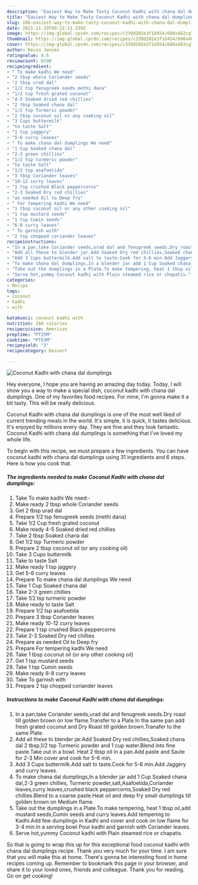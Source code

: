 ```yaml
---
description: "Easiest Way to Make Tasty Coconut Kadhi with chana dal dumplings"
title: "Easiest Way to Make Tasty Coconut Kadhi with chana dal dumplings"
slug: 106-easiest-way-to-make-tasty-coconut-kadhi-with-chana-dal-dumplings
date: 2021-11-29T09:22:11.339Z
image: https://img-global.cpcdn.com/recipes/c339d202e3f1d454/680x482cq70/coconut-kadhi-with-chana-dal-dumplings-recipe-main-photo.jpg
thumbnail: https://img-global.cpcdn.com/recipes/c339d202e3f1d454/680x482cq70/coconut-kadhi-with-chana-dal-dumplings-recipe-main-photo.jpg
cover: https://img-global.cpcdn.com/recipes/c339d202e3f1d454/680x482cq70/coconut-kadhi-with-chana-dal-dumplings-recipe-main-photo.jpg
author: Kevin Jensen
ratingvalue: 4.6
reviewcount: 6590
recipeingredient:
- " To make kadhi We need"
- "2 tbsp whole Coriander seeds"
- "2 tbsp urad dal"
- "1/2 tsp fenugreek seeds methi dana"
- "1/2 Cup fresh grated coconut"
- "4-5 Soaked dried red chillies"
- "2 tbsp Soaked chana dal"
- "1/2 tsp Turmeric powder"
- "2 tbsp coconut oil or any cooking oil"
- "3 Cups buttermilk"
- "to taste Salt"
- "1 tsp jaggery"
- "5-6 curry leaves"
- " To make chana dal dumplings We need"
- "1 Cup Soaked chana dal"
- "2-3 green chillies"
- "1/2 tsp turmeric powder"
- "to taste Salt"
- "1/2 tsp asafoetida"
- "3 tbsp Coriander leaves"
- "10-12 curry leaves"
- "1 tsp crushed Black peppercorns"
- "2-3 Soaked Dry red chillies"
- "as needed Oil to Deep fry"
- " For tempering kadhi We need"
- "1 tbsp coconut oil or any other cooking oil"
- "1 tsp mustard seeds"
- "1 tsp Cumin seeds"
- "6-8 curry leaves"
- " To garnish with"
- "2 tsp chopped coriander leaves"
recipeinstructions:
- "In a pan,take Coriander seeds,urad dal and fenugreek seeds.Dry roast till golden brown on low flame.Transfer to a Plate.In tha same pan add fresh grated coconut and Dry Roast till golden brown.Tranafer to the same Plate."
- "Add all these to blender jar.Add Soaked Dry red chillies,Soaked chana dal 2 tbsp,1/2 tsp Turmeric powder and 1 cup water.Blend into fine paste.Take out in a bowl. Heat 2 tbsp oil in a pan.Add paste and Saute for 2-3 Min cover and cook for 5-6 min."
- "Add 3 Cups buttermilk.Add salt to taste.Cook for 5-6 min.Add Jaggery and curry leaves."
- "To make chana dal dumplings,In a blender jar add 1 Cup Soaked chana dal,2-3 green chillies, Turmeric powder,salt,Asafoetida,Coriander leaves,curry leaves,crushed black peppercorns,Soaked Dry red chillies.Blend to a coarse paste.Heat oil and deep fry small dumplings till golden brown on Medium flame."
- "Take out the dumplings in a Plate.To make tempering, heat 1 tbsp oil,add mustard seeds,Cumin seeds and curry leaves.Add tempering to Kadhi.Add few dumplings in Kadhi and cover and cook on low flame for 3-4 min.In a serving bowl Pour kadhi and garnish with Coriander leaves."
- "Serve hot,yummy Coconut kadhi with Plain steamed rice or chapatis."
categories:
- Recipe
tags:
- coconut
- kadhi
- with

katakunci: coconut kadhi with 
nutrition: 260 calories
recipecuisine: American
preptime: "PT25M"
cooktime: "PT53M"
recipeyield: "3"
recipecategory: Dessert

---
```



![Coconut Kadhi with chana dal dumplings](https://img-global.cpcdn.com/recipes/c339d202e3f1d454/680x482cq70/coconut-kadhi-with-chana-dal-dumplings-recipe-main-photo.jpg)

Hey everyone, I hope you are having an amazing day today. Today, I will show you a way to make a special dish, coconut kadhi with chana dal dumplings. One of my favorites food recipes. For mine, I'm gonna make it a bit tasty. This will be really delicious.

Coconut Kadhi with chana dal dumplings is one of the most well liked of current trending meals in the world. It's simple, it is quick, it tastes delicious. It's enjoyed by millions every day. They are fine and they look fantastic. Coconut Kadhi with chana dal dumplings is something that I've loved my whole life.




To begin with this recipe, we must prepare a few ingredients. You can have coconut kadhi with chana dal dumplings using 31 ingredients and 6 steps. Here is how you cook that.

<!--inarticleads1-->

##### The ingredients needed to make Coconut Kadhi with chana dal dumplings:

1. Take  To make kadhi We need:-
1. Make ready 2 tbsp whole Coriander seeds
1. Get 2 tbsp urad dal
1. Prepare 1/2 tsp fenugreek seeds (methi dana)
1. Take 1/2 Cup fresh grated coconut
1. Make ready 4-5 Soaked dried red chillies
1. Take 2 tbsp Soaked chana dal
1. Get 1/2 tsp Turmeric powder
1. Prepare 2 tbsp coconut oil (or any cooking oil)
1. Take 3 Cups buttermilk
1. Take to taste Salt
1. Make ready 1 tsp jaggery
1. Get 5-6 curry leaves
1. Prepare  To make chana dal dumplings We need
1. Take 1 Cup Soaked chana dal
1. Take 2-3 green chillies
1. Take 1/2 tsp turmeric powder
1. Make ready to taste Salt
1. Prepare 1/2 tsp asafoetida
1. Prepare 3 tbsp Coriander leaves
1. Make ready 10-12 curry leaves
1. Prepare 1 tsp crushed Black peppercorns
1. Take 2-3 Soaked Dry red chillies
1. Prepare as needed Oil to Deep fry
1. Prepare  For tempering kadhi We need
1. Take 1 tbsp coconut oil (or any other cooking oil)
1. Get 1 tsp mustard seeds
1. Take 1 tsp Cumin seeds
1. Make ready 6-8 curry leaves
1. Take  To garnish with
1. Prepare 2 tsp chopped coriander leaves




<!--inarticleads2-->

##### Instructions to make Coconut Kadhi with chana dal dumplings:

1. In a pan,take Coriander seeds,urad dal and fenugreek seeds.Dry roast till golden brown on low flame.Transfer to a Plate.In tha same pan add fresh grated coconut and Dry Roast till golden brown.Tranafer to the same Plate.
1. Add all these to blender jar.Add Soaked Dry red chillies,Soaked chana dal 2 tbsp,1/2 tsp Turmeric powder and 1 cup water.Blend into fine paste.Take out in a bowl. Heat 2 tbsp oil in a pan.Add paste and Saute for 2-3 Min cover and cook for 5-6 min.
1. Add 3 Cups buttermilk.Add salt to taste.Cook for 5-6 min.Add Jaggery and curry leaves.
1. To make chana dal dumplings,In a blender jar add 1 Cup Soaked chana dal,2-3 green chillies, Turmeric powder,salt,Asafoetida,Coriander leaves,curry leaves,crushed black peppercorns,Soaked Dry red chillies.Blend to a coarse paste.Heat oil and deep fry small dumplings till golden brown on Medium flame.
1. Take out the dumplings in a Plate.To make tempering, heat 1 tbsp oil,add mustard seeds,Cumin seeds and curry leaves.Add tempering to Kadhi.Add few dumplings in Kadhi and cover and cook on low flame for 3-4 min.In a serving bowl Pour kadhi and garnish with Coriander leaves.
1. Serve hot,yummy Coconut kadhi with Plain steamed rice or chapatis.




So that is going to wrap this up for this exceptional food coconut kadhi with chana dal dumplings recipe. Thank you very much for your time. I am sure that you will make this at home. There's gonna be interesting food in home recipes coming up. Remember to bookmark this page in your browser, and share it to your loved ones, friends and colleague. Thank you for reading. Go on get cooking!
